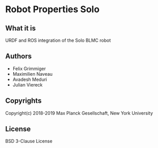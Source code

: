# Robot Properties Solo

## What it is

URDF and ROS integration of the Solo BLMC robot

## Authors

- Felix Grimmiger
- Maximilien Naveau
- Avadesh Meduri
- Julian Viereck

## Copyrights

Copyright(c) 2018-2019 Max Planck Gesellschaft, New York University

## License

BSD 3-Clause License


